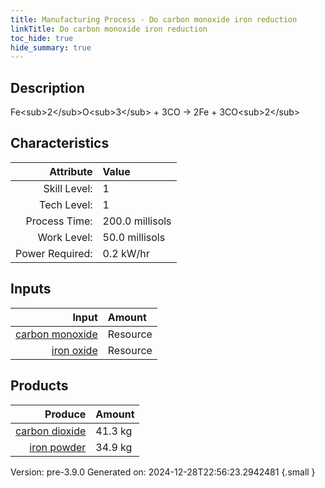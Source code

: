 ```yaml
---
title: Manufacturing Process - Do carbon monoxide iron reduction
linkTitle: Do carbon monoxide iron reduction
toc_hide: true
hide_summary: true
---
```


## Description
Fe&lt;sub&gt;2&lt;/sub&gt;O&lt;sub&gt;3&lt;/sub&gt; + 3CO -&gt; 2Fe + 3CO&lt;sub&gt;2&lt;/sub&gt;

## Characteristics

| Attribute      | Value |
|--------:|:------|
|Skill Level:|1|
|Tech Level:|1|
|Process Time:|200.0 millisols|
|Work Level:|50.0 millisols|
|Power Required:|0.2 kW/hr|

## Inputs

| Input      | Amount |
|--------:|:------|
|[carbon monoxide](/docs/definitions/resource/carbon-monoxide)|Resource|26.4 kg|
|[iron oxide](/docs/definitions/resource/iron-oxide)|Resource|50.0 kg|

## Products


| Produce      | Amount |
|--------:|:------|
|[carbon dioxide](/docs/definitions/resource/carbon-dioxide)|41.3 kg|
|[iron powder](/docs/definitions/resource/iron-powder)|34.9 kg|


Version: pre-3.9.0 Generated on: 2024-12-28T22:56:23.2942481
{.small }

